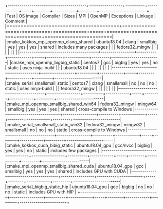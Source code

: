 +----------------------------------------+-----------------+----------+------------+-----+--------+------------+---------+------------------------+
|Test                                    | OS image        | Compiler | Sizes      | MPI | OpenMP | Exceptions | Linkage |  Comment               |
|========================================+=================+==========+============+=====+========+============+=========+========================|
|cmake_kokkos_mpi_openmp_clang_shared    | ubuntu18.04     | clang    | smallbig   | yes |  yes   |   yes      | shared  | includes many packages |
|                                        | fedora32_mingw  |          |            |     |        |            |         |                        |
|----------------------------------------+-----------------+----------+------------+-----+--------+------------+---------+------------------------|
|cmake_mpi_openmp_bigbig_static          | centos7         | gcc      | bigbig     | yes |  yes   |   no       | static  | uses ninja-build       |
|                                        | ubuntu18.04     |          |            |     |        |            |         |                        |
|----------------------------------------+-----------------+----------+------------+-----+--------+------------+---------+------------------------|
|cmake_serial_smallsmall_static          | centos7         | clang    | smallsmall | no  |  no    |   no       | static  | uses ninja-build       |
|                                        | fedora32_mingw  |          |            |     |        |            |         |                        |
|----------------------------------------+-----------------+----------+------------+-----+--------+------------+---------+------------------------|
|cmake_mpi_openmp_smallbig_shared_win64  | fedora32_mingw  | mingw64  | smallbig   | yes |  yes   |   yes      | shared  | cross-compile to Windows
|----------------------------------------+-----------------+----------+------------+-----+--------+------------+---------+------------------------|
|cmake_serial_smallsmall_static_win32    | fedora32_mingw  | mingw32  | smallsmall | no  |  no    |   no       | static  | cross-compile to Windows
|----------------------------------------+-----------------+----------+------------+-----+--------+------------+---------+------------------------|
|cmake_kokkos_cuda_bibig_static          | ubuntu18.04_gpu | gcc/nvcc | bigbig     | yes |  yes   |    no      | static  | includes few packages  |
|----------------------------------------+-----------------+----------+------------+-----+--------+------------+---------+------------------------|
|cmake_mpi_openmp_smallbig_shared_cuda   | ubuntu18.04_gpu | gcc      | smallbig   | yes |  yes   |   yes      | shared  | includes GPU with CUDA |
|----------------------------------------+-----------------+----------+------------+-----+--------+------------+---------+------------------------|
|cmake_serial_bigbig_static_hip          | ubuntu18.04_gpu | gcc      | bigbig     | no  |  no    |   no       | static  | includes GPU with HIP  |
+----------------------------------------+-----------------+----------+------------+-----+--------+------------+---------+------------------------+
